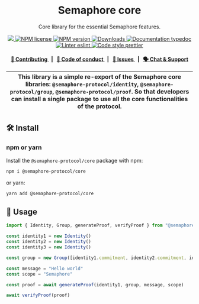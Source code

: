 <p align="center">
    <h1 align="center">
        Semaphore core
    </h1>
    <p align="center">Core library for the essential Semaphore features.</p>
</p>

<p align="center">
    <a href="https://github.com/semaphore-protocol">
        <img src="https://img.shields.io/badge/project-Semaphore-blue.svg?style=flat-square">
    </a>
    <a href="https://github.com/semaphore-protocol/semaphore/blob/main/LICENSE">
        <img alt="NPM license" src="https://img.shields.io/npm/l/%40semaphore-protocol%2Fcore?style=flat-square">
    </a>
    <a href="https://www.npmjs.com/package/@semaphore-protocol/core">
        <img alt="NPM version" src="https://img.shields.io/npm/v/@semaphore-protocol/core?style=flat-square" />
    </a>
    <a href="https://npmjs.org/package/@semaphore-protocol/core">
        <img alt="Downloads" src="https://img.shields.io/npm/dm/@semaphore-protocol/core.svg?style=flat-square" />
    </a>
    <a href="https://js.semaphore.pse.dev/core">
        <img alt="Documentation typedoc" src="https://img.shields.io/badge/docs-typedoc-744C7C?style=flat-square">
    </a>
    <a href="https://eslint.org/">
        <img alt="Linter eslint" src="https://img.shields.io/badge/linter-eslint-8080f2?style=flat-square&logo=eslint" />
    </a>
    <a href="https://prettier.io/">
        <img alt="Code style prettier" src="https://img.shields.io/badge/code%20style-prettier-f8bc45?style=flat-square&logo=prettier" />
    </a>
</p>

<div align="center">
    <h4>
        <a href="https://github.com/semaphore-protocol/semaphore/blob/main/CONTRIBUTING.md">
            👥 Contributing
        </a>
        <span>&nbsp;&nbsp;|&nbsp;&nbsp;</span>
        <a href="https://github.com/semaphore-protocol/semaphore/blob/main/CODE_OF_CONDUCT.md">
            🤝 Code of conduct
        </a>
        <span>&nbsp;&nbsp;|&nbsp;&nbsp;</span>
        <a href="https://github.com/semaphore-protocol/semaphore/contribute">
            🔎 Issues
        </a>
        <span>&nbsp;&nbsp;|&nbsp;&nbsp;</span>
        <a href="https://semaphore.pse.dev/discord">
            🗣️ Chat &amp; Support
        </a>
    </h4>
</div>

| This library is a simple re-export of the Semaphore core libraries: `@semaphore-protocol/identity`, `@semaphore-protocol/group`, `@semaphore-protocol/proof`. So that developers can install a single package to use all the core functionalities of the protocol. |
| ------------------------------------------------------------------------------------------------------------------------------------------------------------------------------------------------------------------------------------------------------------------ |

## 🛠 Install

### npm or yarn

Install the `@semaphore-protocol/core` package with npm:

```bash
npm i @semaphore-protocol/core
```

or yarn:

```bash
yarn add @semaphore-protocol/core
```

## 📜 Usage

```typescript
import { Identity, Group, generateProof, verifyProof } from "@semaphore-protocol/core"

const identity1 = new Identity()
const identity2 = new Identity()
const identity3 = new Identity()

const group = new Group([identity1.commitment, identity2.commitment, identity3.commitment])

const message = "Hello world"
const scope = "Semaphore"

const proof = await generateProof(identity1, group, message, scope)

await verifyProof(proof)
```
